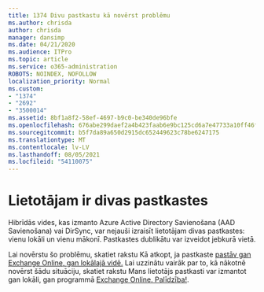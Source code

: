 ```yaml
---
title: 1374 Divu pastkastu kā novērst problēmu
ms.author: chrisda
author: chrisda
manager: dansimp
ms.date: 04/21/2020
ms.audience: ITPro
ms.topic: article
ms.service: o365-administration
ROBOTS: NOINDEX, NOFOLLOW
localization_priority: Normal
ms.custom:
- "1374"
- "2692"
- "3500014"
ms.assetid: 8bf1a8f2-58ef-4697-b9c0-be340de96bfe
ms.openlocfilehash: 676abe299daef2a4b423faab6e9bc125cd6a7e47733a10ff46f9f492cc5ad34d
ms.sourcegitcommit: b5f7da89a650d2915dc652449623c78be6247175
ms.translationtype: MT
ms.contentlocale: lv-LV
ms.lasthandoff: 08/05/2021
ms.locfileid: "54110075"
---
```

# <a name="a-user-has-two-mailboxes"></a>Lietotājam ir divas pastkastes

Hibrīdās vides, kas izmanto Azure Active Directory Savienošana (AAD Savienošana) vai DirSync, var nejauši izraisīt lietotājam divas pastkastes: vienu lokāli un vienu mākonī. Pastkastes dublikātu var izveidot jebkurā vietā.

Lai novērstu šo problēmu, skatiet rakstu Kā atkopt, ja pastkaste [pastāv gan Exchange Online, gan lokālajā vidē.](https://docs.microsoft.com/exchange/troubleshoot/move-mailboxes/mailbox-exists-exo-onpremises) Lai uzzinātu vairāk par to, kā nākotnē novērst šādu situāciju, skatiet rakstu Mans lietotājs pastkasti var izmantot gan lokāli, gan programmā [Exchange Online. Palīdzība!](https://techcommunity.microsoft.com/t5/Exchange-Team-Blog/My-user-has-a-mailbox-both-on-premises-and-in-Exchange-Online/ba-p/846809).
